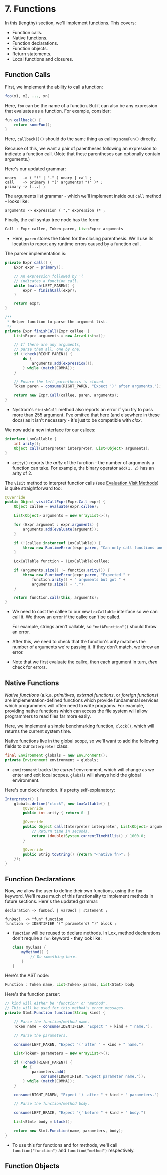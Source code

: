 # 7. Functions

In this (lengthy) section, we'll implement functions. This covers:

* Function calls.
* Native functions.
* Function declarations.
* Function objects.
* Return statements.
* Local functions and closures.

## Function Calls

First, we implement the ability to call a function:

```java
foo(x1, x2, ..., xn)
```

Here, `foo` can be the name of a function. But it can also be any expression that evaluates as a function. For example, consider:

```java
fun callback() {
    return someFun();
}
```

Here, `callback()()` should do the same thing as calling `someFun()` directly.

Because of this, we want a pair of parentheses following an expression to indicate a function call. (Note that these parentheses can optionally contain arguments.)

Here's our updated grammar:

```
unary   -> ( "!" | "-" ) unary | call ;
call    -> primary ( "(" arguments? ")" )* ;
primary -> [...] ;
```

The arguments list grammar - which we'll implement inside out `call` method - looks like:

```
arguments -> expression ( "," expression )* ;
```

Finally, the call syntax tree node has the form:

```java
Call : Expr callee, Token paren, List<Expr> arguments
```

* Here, `paren` stores the token for the closing parenthesis. We'll use its location to report any runtime errors caused by a function call.

The parser implementation is:

```java
private Expr call() {
    Expr expr = primary();

    // An expression followed by '('
    // indicates a function call.
    while (match(LEFT_PAREN)) {
        expr = finishCall(expr);
    }

    return expr;
}

/**
 * Helper function to parse the argument list.
 */
private Expr finishCall(Expr callee) {
    List<Expr> arguments = new ArrayList<>();

    // If there are any arguments,
    // parse them all, one by one.
    if (!check(RIGHT_PAREN)) {
        do {
            arguments.add(expression());
        } while (match(COMMA));
    }

    // Ensure the left parenthesis is closed.
    Token paren = consume(RIGHT_PAREN, "Expect ')' after arguments.");

    return new Expr.Call(callee, paren, arguments);
}
```

* Nystrom's `finishCall` method also reports an error if you try to pass more than 255 argument. I've omitted that here (and elsewhere in these docs) as it isn't necessary - it's just to be compatible with _clox_.

We now add a new interface for our callees:

```java
interface LoxCallable {
    int arity();
    Object call(Interpreter interpreter, List<Object> arguments);
}
```

* `arity()` reports the _arity_ of the function - the number of arguments a function can take. For example, the binary operator `add(1, 2)` has an arity of 2.


The `visit` method to interpret function calls (see [Evaluation Visit Methods](/sections/4_evaluating-expressions.md#evaluation-visit-methods)) is quite straightforward too:

```java
@Override
public Object visitCallExpr(Expr.Call expr) {
    Object callee = evaluate(expr.callee);

    List<Object> arguments = new ArrayList<>();

    for (Expr argument : expr.arguments) {
        arguments.add(evaluate(argument));
    }

    if (!(callee instanceof LoxCallable)) {
        throw new RuntimeError(expr.paren, "Can only call functions and classes.");
    }

    LoxCallable function = (LoxCallable)callee;

    if (arguments.size() != function.arity()) {
        throw new RuntimeError(expr.paren, "Expected " +
            function.arity() + " arguments but got " +
            arguments.size() + ".");
    }

    return function.call(this, arguments);
}
```

* We need to cast the callee to our new `LoxCallable` interface so we can call it. We throw an error if the callee can't be called.

  For example, strings aren't callable, so `"notAFunction"()` should throw an error.

* After this, we need to check that the function's arity matches the number of arguments we're passing it. If they don't match, we throw an error.

* Note that we first evaluate the callee, then each argument in turn, _then_ check for errors.

## Native Functions

_Native functions_ (a.k.a. _primitives_, _external functions_, or _foreign functions_) are implementation-defined functions which provide fundamental services which programmers will often need to write programs. For example, providing native functions which can access the file system will allow programmers to read files far more easily.

Here, we implement a simple benchmarking function, `clock()`, which will returns the current system time.

Native functions live in the global scope, so we'll want to add the following fields to our `Interpreter` class:

```java
final Environment globals = new Environment();
private Environment environment = globals;
```

* `environment` tracks the _current_ environment, which will change as we enter and exit local scopes. `globals` will always hold the global environment.

Here's our clock function. It's pretty self-explanatory:

```java
Interpreter() {
    globals.define("clock", new LoxCallable() {
        @Override
        public int arity { return 0; }

        @Override
        public Object call(Interpreter interpreter, List<Object> arguments) {
            // Return time in seconds.
            return (double)System.currentTimeMillis() / 1000.0;
        }

        @Override
        public Strig toString() {return "<native fn>"; }
    });
}
```

## Function Declarations

Now, we allow the user to define their own functions, using the `fun` keyword. We'll reuse much of this functionality to implement methods in future sections. Here's the updated grammar:

```
declaration -> funDecl | varDecl | statement ;
```

```
funDecl  -> "fun" function
function -> IDENTIFIER "(" parameters? ")" block ;
```

* `function` will be reused to declare methods. In Lox, method declarations don't require a `fun` keyword - they look like:
    ```java
    class myClass {
        myMethod() {
            // Do something here.
        }
    }
    ```

Here's the AST node:
```java
Function : Token name, List<Token> params, List<Stmt> body
```

Here's the function parser:

```java
// kind will either be "function" or "method".
// This will be used for this method's error messages.
private Stmt.Function function(String kind) {

    // Parse the function/method name.
    Token name = consume(IDENTIFIER, "Expect " + kind + " name.");

    // Parse the parameters.

    consume(LEFT_PAREN, "Expect '(' after " + kind + " name.")

    List<Token> parameters = new ArrayList<>();

    if (!check(RIGHT_PAREN)) {
        do {
            parameters.add(
                consume(IDENTIFIER, "Expect parameter name."));
        } while (match(COMMA));
    }

    consume(RIGHT_PAREN, "Expect ')' after " + kind + " parameters.")

    // Parse the function/method body.

    consume(LEFT_BRACE, "Expect '{' before " + kind + " body.")

    List<Stmt> body = block();

    return new Stmt.Function(name, parameters, body);
}

```

* To use this for functions and for methods, we'll call `function("function")` and `function("method")` respectively.

## Function Objects
